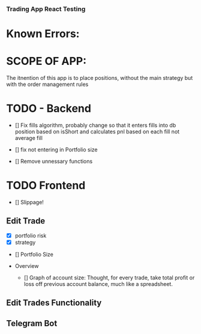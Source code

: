 ### Trading App React Testing

# Known Errors:

# SCOPE OF APP:

The itnention of this app is to place positions, without the main strategy but with the order management rules

# TODO - Backend

- [] Fix fills algorithm, probably change so that it enters fills into db position based on isShort and calculates pnl based on each fill not average fill
- [] fix not entering in Portfolio size

- [] Remove unnessary functions

# TODO Frontend

- [] Slippage!

## Edit Trade

- [x] portfolio risk
- [x] strategy
- [] Portfolio Size

- Overview
  - [] Graph of account size: Thought, for every trade, take total profit or loss off previous account balance, much like a spreadsheet.

## Edit Trades Functionality

## Telegram Bot
